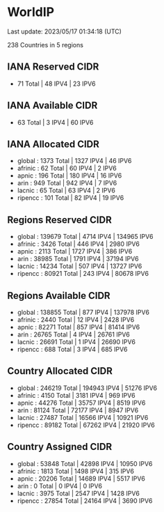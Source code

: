 # WorldIP

Last update: 2023/05/17 01:34:18 (UTC)

238 Countries in 5 regions

## IANA Reserved CIDR

- 71 Total | 48 IPV4 | 23 IPV6

## IANA Available CIDR

- 63 Total | 3 IPV4 | 60 IPV6

## IANA Allocated CIDR

- global : 1373 Total | 1327 IPV4 | 46 IPV6
- afrinic : 62 Total | 60 IPV4 | 2 IPV6
- apnic : 196 Total | 180 IPV4 | 16 IPV6
- arin : 949 Total | 942 IPV4 | 7 IPV6
- lacnic : 65 Total | 63 IPV4 | 2 IPV6
- ripencc : 101 Total | 82 IPV4 | 19 IPV6

## Regions Reserved CIDR

- global : 139679 Total | 4714 IPV4 | 134965 IPV6
- afrinic : 3426 Total | 446 IPV4 | 2980 IPV6
- apnic : 2113 Total | 1727 IPV4 | 386 IPV6
- arin : 38985 Total | 1791 IPV4 | 37194 IPV6
- lacnic : 14234 Total | 507 IPV4 | 13727 IPV6
- ripencc : 80921 Total | 243 IPV4 | 80678 IPV6

## Regions Available CIDR

- global : 138855 Total | 877 IPV4 | 137978 IPV6
- afrinic : 2440 Total | 12 IPV4 | 2428 IPV6
- apnic : 82271 Total | 857 IPV4 | 81414 IPV6
- arin : 26765 Total | 4 IPV4 | 26761 IPV6
- lacnic : 26691 Total | 1 IPV4 | 26690 IPV6
- ripencc : 688 Total | 3 IPV4 | 685 IPV6

## Country Allocated CIDR

- global : 246219 Total | 194943 IPV4 | 51276 IPV6
- afrinic : 4150 Total | 3181 IPV4 | 969 IPV6
- apnic : 44276 Total | 35757 IPV4 | 8519 IPV6
- arin : 81124 Total | 72177 IPV4 | 8947 IPV6
- lacnic : 27487 Total | 16566 IPV4 | 10921 IPV6
- ripencc : 89182 Total | 67262 IPV4 | 21920 IPV6

## Country Assigned CIDR

- global : 53848 Total | 42898 IPV4 | 10950 IPV6
- afrinic : 1813 Total | 1498 IPV4 | 315 IPV6
- apnic : 20206 Total | 14689 IPV4 | 5517 IPV6
- arin : 0 Total | 0 IPV4 | 0 IPV6
- lacnic : 3975 Total | 2547 IPV4 | 1428 IPV6
- ripencc : 27854 Total | 24164 IPV4 | 3690 IPV6
